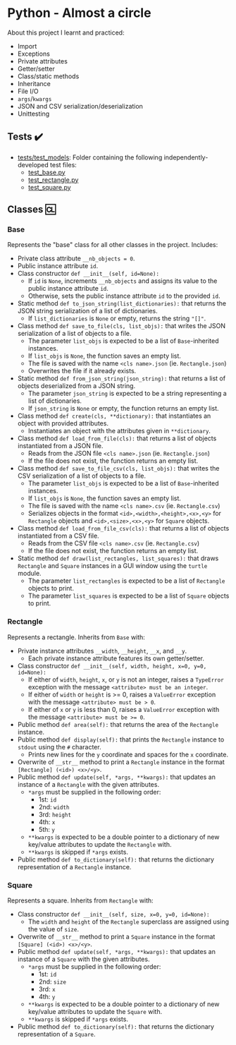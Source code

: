 # Python - Almost a circle

About this project I learnt and practiced:

* Import
* Exceptions
* Private attributes
* Getter/setter
* Class/static methods
* Inheritance
* File I/O
* `args`/`kwargs`
* JSON and CSV serialization/deserialization
* Unittesting

## Tests :heavy_check_mark:

* [tests/test_models](./tests/test_models): Folder containing the following
independently-developed test files:
  * [test_base.py](./tests/test_models/test_base.py)
  * [test_rectangle.py](./tests/test_models/test_rectangle.py)
  * [test_square.py](./tests/test_models/test_square.py)

## Classes :cl:

### Base
Represents the "base" class for all other classes in the project. Includes:

* Private class attribute `__nb_objects = 0`.
* Public instance attribute `id`.
* Class constructor `def __init__(self, id=None):`
  * If `id` is `None`, increments `__nb_objects` and assigns its value to the
  public instance attribute `id`.
  * Otherwise, sets the public instance attribute `id` to the provided `id`.
* Static method `def to_json_string(list_dictionaries):` that returns the JSON
string serialization of a list of dictionaries.
  * If `list_dictionaries` is `None` or empty, returns the string `"[]"`.
* Class method `def save_to_file(cls, list_objs):` that writes the JSON
serialization of a list of objects to a file.
  * The parameter `list_objs` is expected to be a list of `Base`-inherited
  instances.
  * If `list_objs` is `None`, the function saves an empty list.
  * The file is saved with the name `<cls name>.json` (ie. `Rectangle.json`)
  * Overwrites the file if it already exists.
* Static method `def from_json_string(json_string):` that returns a list of
objects deserialized from a JSON string.
  * The parameter `json_string` is expected to be a string representing a
  list of dictionaries.
  * If `json_string` is `None` or empty, the function returns an empty list.
* Class method `def create(cls, **dictionary):` that instantiates an object with
provided attributes.
  * Instantiates an object with the attributes given in `**dictionary`.
* Class method `def load_from_file(cls):` that returns a list of objects
instantiated from a JSON file.
  * Reads from the JSON file `<cls name>.json` (ie. `Rectangle.json`)
  * If the file does not exist, the function returns an empty list.
* Class method `def save_to_file_csv(cls, list_objs):` that writes the CSV
serialization of a list of objects to a file.
  * The parameter `list_objs` is expected to be a list of `Base`-inherited
  instances.
  * If `list_objs` is `None`, the function saves an empty list.
  * The file is saved with the name `<cls name>.csv` (ie. `Rectangle.csv`)
  * Serializes objects in the format `<id>,<width>,<height>,<x>,<y>` for
  `Rectangle` objects and `<id>,<size>,<x>,<y>` for `Square` objects.
* Class method `def load_from_file_csv(cls):` that returns a list of objects
instantiated from a CSV file.
  * Reads from the CSV file `<cls name>.csv` (ie. `Rectangle.csv`)
  * If the file does not exist, the function returns an empty list.
* Static method `def draw(list_rectangles, list_squares):` that draws
`Rectangle` and `Square` instances in a GUI window using the `turtle` module.
  * The parameter `list_rectangles` is expected to be a list of `Rectangle`
  objects to print.
  * The parameter `list_squares` is expected to be a list of `Square` objects
  to print.

### Rectangle

Represents a rectangle. Inherits from `Base` with:

* Private instance attributes `__width`, `__height`, `__x`, and `__y`.
  * Each private instance attribute features its own getter/setter.
* Class constructor `def __init__(self, width, height, x=0, y=0, id=None):`
  * If either of `width`, `height`, `x`, or `y` is not an integer, raises a
  `TypeError` exception with the message `<attribute> must be an integer`.
  * If either of `width` or `height` is >= 0, raises a `ValueError` exception
  with the message `<attribute> must be > 0`.
  * If either of `x` or `y` is less than 0, raises a `ValueError` exception
  with the message `<attribute> must be >= 0`.
* Public method `def area(self):` that returns the area of the `Rectangle`
instance.
* Public method `def display(self):` that prints the `Rectangle` instance to
`stdout` using the `#` character.
  * Prints new lines for the `y` coordinate and spaces for the `x` coordinate.
* Overwrite of `__str__` method to print a `Rectangle` instance in the format
`[Rectangle] (<id>) <x>/<y>`.
* Public method `def update(self, *args, **kwargs):` that updates an instance
of a `Rectangle` with the given attributes.
  * `*args` must be supplied in the following order:
    * 1st: `id`
    * 2nd: `width`
    * 3rd: `height`
    * 4th: `x`
    * 5th: `y`
  * `**kwargs` is expected to be a double pointer to a dictionary of new
  key/value attributes to update the `Rectangle` with.
  * `**kwargs` is skipped if `*args` exists.
* Public method `def to_dictionary(self):` that returns the dictionary
representation of a `Rectangle` instance.

### Square

Represents a square. Inherits from `Rectangle` with:

* Class constructor `def __init__(self, size, x=0, y=0, id=None):`
  * The `width` and `height` of the `Rectangle` superclass are assigned using
  the value of `size`.
* Overwrite of `__str__` method to print a `Square` instance in the format
`[Square] (<id>) <x>/<y>`.
* Public method `def update(self, *args, **kwargs):` that updates an instance
of a `Square` with the given attributes.
  * `*args` must be supplied in the following order:
    * 1st: `id`
    * 2nd: `size`
    * 3rd: `x`
    * 4th: `y`
  * `**kwargs` is expected to be a double pointer to a dictionary of new
  key/value attributes to update the `Square` with.
  * `**kwargs` is skipped if `*args` exists.
* Public method `def to_dictionary(self):` that returns the dictionary
representation of a `Square`.
